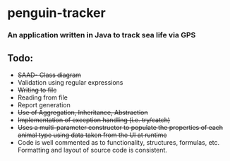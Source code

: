 # penguin-tracker
### An application written in Java to track sea life via GPS

## Todo:

* <del>SAAD- Class diagram</del>
* Validation using regular expressions
* <del>Writing to file</del>
* Reading from file 
* Report generation
* <del>Use of Aggregation, Inheritance, Abstraction</del>
* <del>Implementation of exception handling (i.e. try/catch)<del>
* <del>Uses a multi-parameter constructor to populate the properties of each animal type using data taken from the UI at runtime</del>
* Code is well commented as to functionality, structures, formulas, etc. Formatting and layout of source code is consistent.
